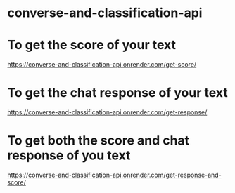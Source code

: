 # converse-and-classification-api

# To get the score of your text
https://converse-and-classification-api.onrender.com/get-score/<prompt>

# To get the chat response of your text
https://converse-and-classification-api.onrender.com/get-response/<prompt>

# To get both the score and chat response of you text
https://converse-and-classification-api.onrender.com/get-response-and-score/<prompt>

